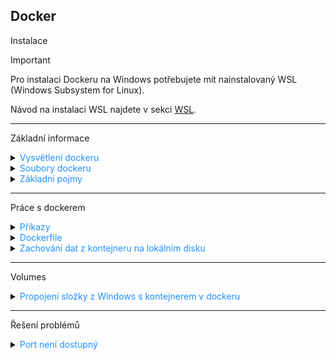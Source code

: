 ## Docker

Instalace

> [!IMPORTANT]
> Pro instalaci Dockeru na Windows potřebujete mít nainstalovaný WSL (Windows Subsystem for Linux).
>
> Návod na instalaci WSL najdete v sekci [WSL](wsl.md).

---

Základní informace

<details>
<summary><span style="color:#1E90FF;">Vysvětlení dockeru</span></summary>

- **Docker** je platforma pro vývoj, doručování a běh aplikací pomocí kontejnerizace.

- Izoluje aplikace se všemi jejími knihovnami, konfiguračními soubory a dalšími závislými soubory do kontejnerů.

  > [!NOTE]
  > Kontejnery zajišťují, že aplikace mohou být spuštěny v jakémkoli prostředí.

- Docker se stará o celý životní cyklus kontejnerů.

  **Kontejner** ➜ **Vytvoření** ➜ **Spuštění** ➜ **Zastavení**

  > [!TIP]
  > - Kontejnerizace je virtualizací jádra operačního systému.
      >
      >    Všechny kontejnery běží v rámci jednoho operačního systému a sdílejí paměť, knihovny a další zdroje.
  >
  > - Zdroje se tímto způsobem využívají efektivnější než klasická virtualizace.
      >
      >    Spuštění kontejneru je navíc mnohem rychlejší než spuštění virtuálního stroje s instalací operačního systému.
  >
  > - Malá režie a na stejném hardwaru můžete spustit více docker kontejnerů než virtuálních strojů
  >
  > <img src="../images/A2q5GRgncw.png" alt="docker_kontejnery.png"/>

</details>

<details>
<summary><span style="color:#1E90FF;">Soubory dockeru</span></summary>

- Seznam souborů:

  <details>
  <summary><span style="color:#E95A84;">dockerd.exe</span></summary>

  Spouští Docker Daemon, což je hlavní služba, která spravuje kontejnery a poslouchá na socketu či TCP portu.

  </details>

  <details>
  <summary><span style="color:#E95A84;">docker.exe</span></summary>

  Klientský nástroj, který posílá příkazy daemonu (např. `docker run`, `docker ps`).

  </details>

  <details>
  <summary><span style="color:#E95A84;">docker-compose.exe</span></summary>

  Umožňuje definovat a spouštět více Docker kontejnerů jako součásti jedné aplikace.

  Pomocí souboru `docker-compose.yml` můžete definovat všechny služby (kontejnery), které mají běžet, včetně jejich
  konfigurací, závislostí a propojení mezi nimi.

  </details>

  <details>
  <summary><span style="color:#E95A84;">docker-compose.yml</span></summary>

  Konfigurační soubor, který popisuje, jaké kontejnery (služby) mají být spuštěny, jaké obrazové soubory mají používat,
  jaké porty mají být mapovány a jaké další nastavení kontejnery potřebují.

  Tento soubor je zpracován příkazem `docker-compose up`, který automaticky spustí všechny definované kontejnery.

  </details>

</details>

<details>
<summary><span style="color:#1E90FF;">Základní pojmy</span></summary>

- Sezmam základních pojmů:

  <details>
  <summary><span style="color:#E95A84;">dockerfile</span></summary>

  Textový soubor s instrukcemi k vytvoření `Docker image`.

  Specifikuje operační systém, na kterém bude běžet kontejner, jazyky, lokace, porty a další komponenty.

  </details>

  <details>
  <summary><span style="color:#E95A84;">docker image</span></summary>

  Komprimovaná, samostatná část softwaru vytvořená příkazy v `Dockerfile`.

  Je to "šablona" (aplikace plus požadované knihovny a binární soubory) potřebná k vytvoření a spuštění Docker
  kontejneru.

  </details>

  <details>
  <summary><span style="color:#E95A84;">docker run</span></summary>

  Příkaz, který spouští kontejnery.

  > [!NOTE]
  > Každý kontejner je instancí jednoho image.

  </details>

  <details>
  <summary><span style="color:#E95A84;">docker hub</span></summary>

  Oficiální úložiště pro sdílení `docker image`.

  > [!TIP]
  > Obsahuje officiální `docker image` z open-source projektů a neoficiální od komunity.
  >
  > Možnost pracovat i s lokálními docker úložišti.

  </details>

  <details>
  <summary><span style="color:#E95A84;">docker engine</span></summary>

  Jádro softwaru docker.

  Technologie na principu klient-server, která vytváří a provozuje kontejnery.

  </details>

  <details>
  <summary><span style="color:#E95A84;">docker compose</span></summary>

  Definice ke spuštění více kontejnerů.

  </details>

</details>

---

Práce s dockerem

<details>
<summary><span style="color:#1E90FF;">Příkazy</span></summary>

---

Zobrazení

  <details>
    <summary><span style="color:#E95A84;">Zobrazit běžící kontejnery</span></summary>

  ```Docker
  docker ps
  ```

  </details>

  <details>
  <summary><span style="color:#E95A84;">Zobrazit všechny docker image</span></summary>

  ```Docker
  docker images
  ```

  </details>

---
Aktualizace nastavení
  <details>
  <summary><span style="color:#E95A84;">Zapnout automatické spouštění kontejneru</span></summary>

  ```Docker
  docker update --restart=yes <container name or id>
  ```

  </details>

  <details>
  <summary><span style="color:#E95A84;">Vypnout automatické spouštění kontejneru</span></summary>

  ```Docker
  docker update --restart=no <container name or id>
  ```

  </details>

---

Stažení
  <details>
  <summary><span style="color:#E95A84;">Stáhnout docker image</span></summary>

  ```Docker
  docker pull <Image name>
  ```

> [!NOTE]
> `<Image name>` = Je název `docker image`. (Například: `mcr.microsoft.com/dotnet/core/sdk:3.1`)

  </details>

---

Záloha
  <details>
  <summary><span style="color:#E95A84;">Zálohovat docker image</span></summary>

  ```Docker
  docker save -o <path to tar file> <docker image name or id>
  ``` 

> [!NOTE]
> `<path to tar file>` = Cesta k souboru, kam chcete zálohu uložit.
> `<docker image name>` = Název docker image, který chcete zálohovat.
>
> Například: `docker save -o dotnet-sdk.tar mcr.microsoft.com/dotnet/core/sdk:3.1`
  </details>

---

Obnova
  <details>
  <summary><span style="color:#E95A84;">Obnova docker image</span></summary>

  ```Docker
  docker load -i <path to tar file>
  ```

> [!NOTE]
> `<path to tar file>` = Cesta k souboru, který chcete obnovit.
>
> Příklad: `docker load-i dotnet-sdk.tar`

  </details>

---

Vytoření
  <details>
  <summary><span style="color:#E95A84;">Sestavení docker image</span></summary>

- `docker build [-t] customFolder`

  Sestaví kontejner pro docker image ve vybraném adresáři.

  > [!NOTE]
  > `customFolder`
  >
  >  Název vybraného adresáře k sestavení docker image.
  >
  > Může být například aktuální adresář: `.`, nebo jakkoli jinak.
  >
  > `-t`
  >
  >  Pojmenování image a tagu. (Pokud není zadán parametr -t, použije se tag: `latest`)

    - Příklad:

      ```Docker
      docker build -t myapp .
      ```

  > [!NOTE]
  > `myapp` = Název pro nově sestavený kontejner. (Může být jakýkoli.)
  >
  > `.` = Pracovní adresář v dockeru. (V tomto příkladu kořenový adresář.)

  </details>

---

Spuštění

  <details>
  <summary><span style="color:#E95A84;">Spustit služby definované v docker-compose.yml</span></summary>

  ```Docker
  docker-compose up
  ```

> [!NOTE]
> Spustí všechny služby definované v souboru `docker-compose.yml` v aktuálním adresáři.

> [!TIP]
> - Použijte `-d` pro spuštění na pozadí: `docker-compose up -d`
> - Pro sestavení a spuštění použijte: `docker-compose up --build`
> - Pro zastavení služeb použijte: `docker-compose down`

  </details>

  <details>
  <summary><span style="color:#E95A84;">Spuštění kontejneru z docker image</span></summary>

- `docker run <docker image>`

  Spustí kontejner pro docker image.

  ```Docker
  docker run kitematic/hello-world-nginx
  ```

  > [!TIP]  
  > Spustí docker kontejner s docker image: `kitematic/hello-world-nginx`

  </details>

  <details>
  <summary><span style="color:#E95A84;">Spustit na jiném portu</span></summary>

  ```Docker
  docker run -p 70:80 kitematic/hello-world-nginx 
  ```

> [!NOTE]  
> `-p` = Mapuje port 70 na hostitelském stroji na port 80 uvnitř kontejneru. (To znamená, že pokud aplikace uvnitř
> kontejneru poslouchá na portu 80, bude přístupná na portu 70 hostitelského stroje.)
>
> `kitematic/hello-world-nginx` = Název docker image ke spuštění.

  </details>

  <details>
  <summary><span style="color:#E95A84;">Spustí a smaže container po ukončení</span></summary>

  ```Docker
  docker run --rm kitematic/hello-world-nginx 
  ```

> [!NOTE]  
> `--rm`
>
> Docker automaticky odstraní kontejner, když je běh kontejneru přerušení.

> [!TIP]  
> Užitečné, pokud nechcete, aby se vaše lokální úložiště naplnilo zastavenými kontejnery.

  </details>

  <details>
  <summary><span style="color:#E95A84;">Spustit v interaktivním módu</span></summary>

  ```Docker
  docker run -it kitematic/hello-world-nginx 
  ```

> [!NOTE]
> Užitečné, pokud chcete spustit kontejner a poté v něm spustit další příkazy, například při ladění nebo vývoji.

  </details>

  <details>
  <summary><span style="color:#E95A84;">Spuštění více kontejnerů z docker image najednou</span></summary>

> [!NOTE]
> Musíte použít soubor YAML k definování služeb vaší aplikace.
>
> Následně pomocí jediného příkazu `docker-compose up` můžete vytvořit a spustit všechny služby definované ve vašem
> souboru `docker-compose.yml`.

> [!TIP]
> Automaticky použije lokální `docker image`, pokud je k dispozici.

Příklad souboru `docker-compose.yaml`:

  ```yaml
  # Verze Docker Compose souboru
  version: '3.4'

  # Definice služeb
  services:
    # Název služby
    webapp:
      # Obraz, který se má použít pro tuto službu
      # Tento obraz je vzorová aplikace ASP.NET Core od Microsoftu
      image: mcr.microsoft.com/dotnet/core/samples:aspnetapp
      # Instrukce pro sestavení obrazu
      build:
        # Kontext pro sestavení, obvykle je to adresář obsahující Dockerfile
        context: .
        # Cesta k Dockerfile
        dockerfile: Dockerfile
      # Mapování portů mezi hostitelem a kontejnerem
      # Formát je "host:kontejner"
      # Toto nastavení říká Dockeru, aby přesměroval port 8000 na hostiteli na port 80 v kontejneru
      ports:
        - "8000:80"
  ```

  </details>

---

Zastavení
  <details>
  <summary><span style="color:#E95A84;">Zastavit kontejner</span></summary>

  ```Docker
  docker stop <docker container name or id>
  ```

  </details>

---

Odstranění

  <details>
  <summary><span style="color:#E95A84;">Odstranění kontejneru</span></summary>

  ```Docker
  docker rm <container name or id>
  ```

  </details>

  <details>
  <summary><span style="color:#E95A84;">Odstranění image</span></summary>

  ```Docker
  docker rmi <docker image name or id>
  ``` 

  </details>

---

</details>

<details>
<summary><span style="color:#1E90FF;">Dockerfile</span></summary>

V dockeru **není žádná výchozí složka**.

> [!TIP]
> Když vytváříte Dockerfile, můžete nastavit pracovní adresář v kontejneru pomocí příkazu `WORKDIR`.

> [!TIP]
> Pokud není nastaven `WORKDIR`, vztahuje se vše na kořenový adresář (/) kontejneru.

- Příklady:

  <details>
  <summary><span style="color:#E95A84;">Příklad pro .NET Core</span></summary>

  ```Docker
  # Používáme oficiální .NET Core runtime image z Docker Hub
  # 'dotnet' je jméno image a '3.1' je tag, který specifikuje verzi
  FROM mcr.microsoft.com/dotnet/core/runtime:3.1
  
  # Nastavíme pracovní adresář v kontejneru na /app
  # Pokud tento adresář neexistuje, docker ho vytvoří
  WORKDIR /app
  
  # Kopírujeme výstup buildu z našeho stroje do kontejneru
  # 'publish' je cesta k výstupu buildu na našem stroji
  # '.' znamená aktuální (pracovní) adresář v kontejneru
  COPY ./publish .
  
  # Nastavíme spustitelný soubor pro kontejner
  # 'myapp.dll' je název naší aplikace
  ENTRYPOINT ["dotnet", "myapp.dll"]
  ```

  > [!NOTE]
  > Vytvoří `docker image` pro vaši aplikaci .NET Core.
  >
  > Když spustíte kontejner z této image, vaše aplikace se automaticky spustí.

  </details>

  <details>
  <summary><span style="color:#E95A84;">Příklad pro C# Aplikaci</span></summary>

  ```Docker
  # Používáme oficiální .NET Core SDK image z Docker Hub
  # 'dotnet' je jméno image a '3.1' je tag, který specifikuje verzi
  FROM mcr.microsoft.com/dotnet/core/sdk:3.1
  
  # Nastavíme pracovní adresář v kontejneru na /app
  # Pokud tento adresář neexistuje, docker ho vytvoří
  WORKDIR /app
  
  # Kopírujeme všechny soubory z našeho stroje do kontejneru
  # '.' znamená aktuální adresář na našem stroji
  # '.' znamená aktuální (pracovní) adresář v kontejneru
  COPY . .
  
  # Spustíme příkaz 'dotnet restore', který stáhne všechny potřebné NuGet balíčky
  RUN dotnet restore
  
  # Spustíme příkaz 'dotnet publish', který vytvoří výstup buildu naší aplikace
  RUN dotnet publish -c Release -o out
  
  # Nastavíme spustitelný soubor pro kontejner
  # 'myapp.dll' je název naší aplikace
  ENTRYPOINT ["dotnet", "out/myapp.dll"]
  ```

  > [!NOTE]
  > Tento Dockerfile vytvoří docker image pro vaši aplikaci C#.
  >
  > Když spustíte kontejner z této image, vaše aplikace se automaticky spustí.

  </details>

  <details>
  <summary><span style="color:#E95A84;">Příklad .NET Core a lokálních NuGet balíčků</span></summary>

  ```Docker
  # Používáme oficiální .NET Core SDK image z Docker Hub
  FROM mcr.microsoft.com/dotnet/core/sdk:3.1
  
  # Nastavíme pracovní adresář v kontejneru na /app
  WORKDIR /app
  
  # Kopírujeme všechny soubory z našeho stroje do kontejneru
  COPY . .
  
  # Spustíme příkaz 'dotnet restore', který načte všechny potřebné NuGet balíčky z lokálního úložiště
  # Předpokládáme, že všechny potřebné NuGet balíčky jsou uloženy v adresáři 'nuget' našeho projektu
  RUN dotnet restore --source ./nuget
  
  # Spustíme příkaz 'dotnet publish', který vytvoří výstup buildu naší aplikace
  RUN dotnet publish -c Release -o out
  
  # Nastavíme spustitelný soubor pro kontejner
  ENTRYPOINT ["dotnet", "out/myapp.dll"]
  ```

  > [!TIP]
  > V tomto příkladu předpokládáme, že všechny potřebné NuGet balíčky jsou uloženy v adresáři `nuget` vašeho projektu.
  >
  > Příkaz `dotnet restore --source ./nuget` pak načte tyto balíčky z lokálního úložiště místo stahování z internetu.

  </details>

</details>

<details>
<summary><span style="color:#1E90FF;">Zachování dat z kontejneru na lokálním disku</span></summary>

<img src="/../images/dockerKeepDataOnLocal.png" alt="dockerKeepDataOnLocal.png" width="800px"/>

</details>

---

Volumes

<details>
<summary><span style="color:#1E90FF;">Propojení složky z Windows s kontejnerem v dockeru</span></summary>

| Nastavení         | Cesta                                                                       | Popis                              |
|-------------------|-----------------------------------------------------------------------------|------------------------------------|
| Host/Volume       | `/run/desktop/mnt/host/c/Program Files/Unity/Hub/Editor/6000.0.33f1/Editor` | Cesta ke složce na hostitelském PC |
| Path in container | `/app/unity`                                                                | Cesta uvnitř Docker kontejneru     |

> [!NOTE]
> - Host/Volume určuje cestu k existující složce na vašem počítači
> - Path in container definuje, kde bude složka dostupná uvnitř kontejneru

</details>

---

Řešení problémů

<details>
<summary><span style="color:#1E90FF;">Port není dostupný</span></summary>

Pro řešení chyb jako "Ports are not available" nebo "bind: An attempt was made to access a socket"

```cmd
net stop winnat
```

```cmd
net start winnat
```

> [!NOTE]
> Příkazy restartují službu Windows NAT (Network Address Translation), která spravuje síťovou komunikaci mezi hostitelským systémem a Docker kontejnery.
> 
> Restart služby tak uvolní případné zablokované síťové porty.

</details>